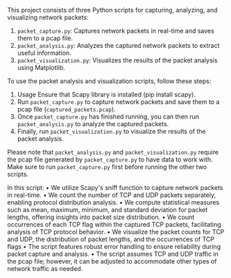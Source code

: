 This project consists of three Python scripts for capturing, analyzing, and visualizing network packets:

1. `packet_capture.py`: Captures network packets in real-time and saves them to a pcap file.
2. `packet_analysis.py`: Analyzes the captured network packets to extract useful information.
3. `packet_visualization.py`: Visualizes the results of the packet analysis using Matplotlib.


To use the packet analysis and visualization scripts, follow these steps:

1. Usage Ensure that Scapy library is installed (pip install scapy).
2. Run `packet_capture.py` to capture network packets and save them to a pcap file (`captured_packets.pcap`).
3. Once `packet_capture.py` has finished running, you can then run `packet_analysis.py` to analyze the captured packets.
4. Finally, run `packet_visualization.py` to visualize the results of the packet analysis.

Please note that `packet_analysis.py` and `packet_visualization.py` require the pcap file generated by `packet_capture.py` to have data to work with. Make sure to run `packet_capture.py` first before running the other two scripts.



In this script:
•	We utilize Scapy's sniff function to capture network packets in real-time.
•	We count the number of TCP and UDP packets separately, enabling protocol distribution analysis.
•	We compute statistical measures such as mean, maximum, minimum, and standard deviation for packet lengths, offering insights into packet size distribution.
•	We count occurrences of each TCP flag within the captured TCP packets, facilitating analysis of TCP protocol behavior.
• We visualize the packet counts for TCP and UDP, the distribution of packet lengths, and the occurrences of TCP flags
•	The script features robust error handling to ensure reliability during packet capture and analysis.
•	The script assumes TCP and UDP traffic in the pcap file; however, it can be adjusted to accommodate other types of network traffic as needed.


